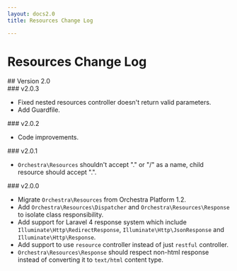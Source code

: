 ```yaml
---
layout: docs2.0
title: Resources Change Log

---
```


# Resources Change Log

<section id="v2.0">
## Version 2.0

<article id="v2.0.3">
### v2.0.3

* Fixed nested resources controller doesn't return valid parameters.
* Add Guardfile.

</article>

<article id="v2.0.2">
### v2.0.2

* Code improvements.

</article>

<article id="v2.0.1">
### v2.0.1

* `Orchestra\Resources` shouldn't accept "." or "/" as a name, child resource should accept ".".

</article>

<article id="v2.0.0">
### v2.0.0

* Migrate `Orchestra\Resources` from Orchestra Platform 1.2.
* Add `Orchestra\Resources\Dispatcher` and `Orchestra\Resources\Response` to isolate class responsibility.
* Add support for Laravel 4 response system which include `Illuminate\Http\RedirectResponse`, `Illuminate\Http\JsonResponse` and `Illuminate\Http\Response`.
* Add support to use `resource` controller instead of just `restful` controller.
* `Orchestra\Resources\Response` should respect non-html response instead of converting it to `text/html` content type.

</article>

</section>
